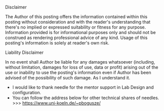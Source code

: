 Disclaimer

The Author of this posting offers the information contained within this posting without consideration and with the reader's understanding that there's no implied or expressed suitability or fitness for any purpose. Information provided is for informational purposes only and should not be construed as rendering professional advice of any kind. Usage of this posting's information is solely at reader's own risk.

Liability Disclaimer

In no event shall Author be liable for any damages whatsoever (including, without limitation, damages for loss of use, data or profit) arising out of the use or inability to use the posting's information even if Author has been advised of the possibility of such damage.
As I understand it.

* I would like to thank needle for the mentor support in Lab Design and configuration.
* You can follow the address below for other technical shares of needles. >>> https://www.uni-koeln.de/~pbogusze/



